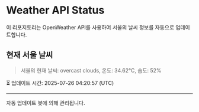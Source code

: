 
# Weather API Status

이 리포지토리는 OpenWeather API를 사용하여 서울의 날씨 정보를 자동으로 업데이트합니다.

## 현재 서울 날씨
> 서울의 현재 날씨: overcast clouds, 온도: 34.62°C, 습도: 52%

⏳ 업데이트 시간: 2025-07-26 04:20:57 (UTC)

---
자동 업데이트 봇에 의해 관리됩니다.
